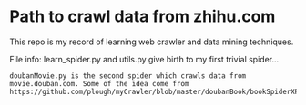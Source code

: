 # Path to crawl data from zhihu.com

This repo is my record of learning web crawler and data mining techniques.

File info:
    learn_spider.py and utils.py give birth to my first trivial spider...
    
    doubanMovie.py is the second spider which crawls data from movie.douban.com. Some of the idea come from https://github.com/plough/myCrawler/blob/master/doubanBook/bookSpiderXPath.py
